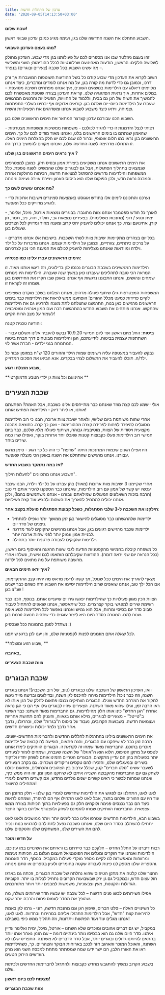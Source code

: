 ```yaml
---
title: עדכון של התחלות חדשות
date: '2020-09-05T14:13:50+03:00'
---
```

**שבת שלום!**

השבוע התחלנו את השנה החדשה שלנו בגן, ועימה מגיע כמובן עדכון שבועי ראשון.

**מהו בעצם העדכון השבועי?**

זהו בעצם ניוזלטר שבו אנו מספרים לכם על פעילותנו בגן מדי שבוע. העדכון מחולק לשלושה חלקים: הראשון, הודעות מאחינועם שרלוונטיות לכלל ההורימות; השני והשלישי – מה עשינו השבוע בכל שכבה (צעירים ובוגרים) בנפרד.

חשוב לקרוא את העדכון מדי שבוע קודם כל בשל ההודעות השוטפות המועברות אך ורק דרכו, וכמובן גם כדי לדעת מה קורה בגן, על מה אנחנו לומדים ומדברים, כיצד אנחנו מקיימים דיאלוג עם הילדימות בנושאים השונים, איך אנחנו מפתחים חשיבה מסועפת – במלים אחרות, איך נראית הפדגוגיה שלנו. קריאת העדכון בצורה שוטפת מאפשרת לכם להמשיך את השיח של הגן גם בבית, וללמוד על החוויות, הפעילויות והרגעים המרגשים שעברו על הילדימות ביום-יום שלהם בגן. קוראים אדוקים אף יבחינו בשלבי התפתחות וצמיחה, ויראו כיצד משבוע לשבוע אנחנו ומשדרגים את הפעילויות והשיח.

השבוע הכנו עבורכם עדכון קצרצר המתאר את הימים הראשונים שלנו בגן.

רציתי לנצל הזדמנות זו כדי להגיד לכולכם - משפחות ממשיכות ומשפחות מצטרפות - שהאמון שנתתם בו בימים הראשונים בלט, ואנחנו מאוד מודים לכם על כך. הימים הראשונים בגן נראו כמו חלום אוטופי, וברור לנו שגם לכם יש חלק בהצלחת הימים האלו. זו התחלה מדהימה לשנה החדשה שלנו, ואנחנו מקווים להמשיך בדרך הזו.

**איך נראים הימים הראשונים בגן שלנו ?**

את הימים הראשונים אנחנו משקיעים ביצירת אמון ובסיס חזק, כמובן למצטרפים שנמצאים בתהליך הסתגלות, אבל גם לבוגרים שלנו שהמשיכו לשנה נוספת. כלל המשפחות והילדימות נדרשים להסתגל למציאות חדשה, הכיתות מחולקות אחרת והמבנה נראה חדש, ולכן הפוקוס שלנו הוא ביסוס האמון ויצירת אוירה נעימה ונינוחה. 

**מה אנחנו עושים לשם כך?**

\-	נערכנו והתכוננו לימים אלו בחודש אוגוסט באמצעות סמינרים וישיבות ארוכות כדי להגיע מדוייקים ככל האפשר.

\-	לאורך כל חודש ספטמבר אנחנו צוות מתוגבר: בבוגרים נמצאות אורטל, מיכל, אלינור, ימית ונטע / רוני (מחנכות משלימות). בצעירים נמצאות גבי, חולוד, חוה, ניב, תמר, חן קורן, אחינועם וצחי. כך אנחנו יכולים להעניק יחס קרוב ומענה מהיר ומדויק לכל הצרכים שעולים בגן.

\-	בכל יום בצהרים מתקיימות ישיבות צוות לשתי השכבות. בישיבות אלו אנחנו מדברים על צרכים כיתתיים, צוותייים, וכמובן על הילדימות עצמם. אנחנו מדברות על כל ילד וילדה ומוודאות שאנחנו מצליחות להעניק לכולם את המענה הכי נכון לצרכיהם.

**הימים הראשונים עברו עלינו כמו פנטזיה:**

הילדימות הממשיכים בשכבת הבוגרים נכנסו לגן בדילוגים, וזה ריגש אותנו מאוד. זו המראה הכי טובה לתהליכים שעברנו כאן במשך שנה שעברה. הילדימות היו נינוחים שמחים ונרגשים, ואנחנו התבוננו נרגשות אף אנחנו באופן שבו חקרו את החידושים בגן ושמחו זה לקראת זו.

המשפחות המצטרפות גילו שיתוף פעולה מדהים, ואנחנו הצלחנו בשלב מוקדם משציפינו לקיים פרידות כמעט מכלל ההורים! הופתענו ממש לראות את הילדימות כבר בימים הראשונים מרגישים כאן בנוח, התרגשנו שהצלחנו לתת מענה ולהרגיע גם את הילדימות שהתקשו. אנחנו פותחים את השבוע החדש בהתרגשות רבה ועם המון אנרגיה ומוטיבציה לשמור על מצב הרוח הקיים!

והודעה טכנית קטנה:

\-	**ביטוח**: החל מיום ראשון ועד ליום חמישי 10.9.20 נבקש להעביר אלינו תשלום עבור השתתפות עצמית בביטוח. לידיעתכם, הגן והילדימות מבוטחים דרך חברת ביטוח המתמחה בגני ילדים -  חברת אשר לוי.

נבקש להעביר במעטפה עליה רשומים שמות הילד וההורים 120 ש"ח במזומן עבור כל ילד/ה. תוכלו להעביר את התשלום לצחי בבקרים. אנא הביאו את הסכום המדוייק.

**שבוע מוצלח ורגוע,**

**אחינועם וכל צוות גן ילדי הטבע הדמוקרטי **

## שכבת הצעירים

אולי יישמע לכם קצת מוזר שאנחנו כבר מתייחסים אלינו כשכבה, אבל האמת? הפתעתם אותנו, או ליתר דיוק - הילדימות הפתיעו אותנו!

אחרי שהות משותפת ביום שלישי, ולאחר ישיבת צוות ארוכה, הבנו כי רוב הילדימות מסוגלים להיפרד לפחות לפרידה קצרה מההורימות - ואכן כך קרה. כתוצאה מהכנה מקצועית ויסודית של הצוות, מוטיבציה גבוהה, ושיתוף פעולה מלא שלכם, כבר ביום חמישי רוב הילדימות פעלו כקבוצות קטנות שאכלו יחד ארוחת בוקר, ואפילו שרו כמה שירים ביחד.

היו אפילו רגעים שכמות המחנכות היתה "עודפת" כי היה כל כך רגוע - סימן מרגש עבורנו. אנחנו מרגישים שהתחלנו את השנה באופן הכי מוצלח שאפשר.

**אז במה נתמקד בשבוע החדש?**

השבוע אנחנו מתכוונים "להעלות הילוך".

אחרי שקיימנו 3 ישיבות צוות ארוכות (מאוד) בהן עברנו על כל ילד וילדה, הבנו שכבר עכשיו יש קשר של אמון עם רוב הילדימות, שאנחנו כבר הספקנו להכיר אותם די טוב (הרבה בזכות השאלונים המעולים שמילאתם עבורנו - אנחנו משתמשים בהם!), ולכן אנחנו יכולים להתחיל להאריך את השהות ולהציע עוד קצת פעילויות. 

**חילקנו את השכבה ל-3 שלבי הסתגלות, כשכל קבוצת הסתגלות פועלת בקצב אחר**:

* ילדימות שלהרגשתנו כבר מסוגלים להישאר בגן זמן ממושך יותר ואפילו להתחיל ניצנים של סדר יום.
* ילדימות שכבר מרגישים רגועים בגן, אבל אנחנו מרגישים שזקוקים לעוד מדרגה לבניית אמון עמוק יותר לפני שהות ארוכה יותר.
* ילדימות שזקוקים לעבודה פרטנית יותר בתחילה. 

כל משפחה קיבלה בחמישי מהקפטניות הודעה לגבי שעות ההגעה והאיסוף ביום ראשון, (ככל הנראה יום שני יראה דומה). ההודעות שקיבלתם הותאמו לכם אישית, ונשלחו אחרי מחשבה משותפת על מה מתאים לכל ילד/ה.

**איך יראו הימים הבאים?**

נשאף להאריך את הימים ככל שנוכל, אך קשה לדעת מראש מה יהיה קצב ההתקדמות. אם הכל ילך טוב, אנחנו שואפים שרוב הילדימות יסיימו את השבוע הזה כשהם כבר ישנים שנ"צ בגן ! 

הצוות הכין מגוון פעילויות כך שהילדימות יפגשו גירויים שיעניינו אותם. בנוסף, הכנו כבר רשימת שירים למפגשי בוקר קצרצרים. ככל שיתאפשר, אנחנו שואפים להתחיל לעבוד סביב סדר יום בסיסי ומרווח, אבל הוא גמיש ואנחנו נאפשר לכל הילדימות לנוע איפה שנוח להם. המטרה בסדר היום היא ליצור עוגנים כדי שתהיה תנועה זורמת בגן.

נשתדל לפנק בתמונות ככל שנספיק :)

לכל שאלה אתם מוזמנים לפנות לקפטניות שלנו, והן יענו לכן ברגע שיתפנו.

**שבוע רגוע ומוצלח, **

**באהבה,**

**צוות שכבת הצעירים**

## שכבת הבוגרים

וואו, העדכון הראשון של השכבה שלנו כבוגרים (טוב, של רוב השכבה)! אנחנו בוגרים השנה, וזה כבר ניכר! הילדימות מיהרו להיכנס לגן השנה, ובדילוגים ובריצה מייד ניגשו לחקור את המרחב החדש שגילו. הבוגרים הוותיקים נכנסו פתאום לחלק של הגן אותו לא ראו הרבה זמן, וגילו שהוא מאוד השתנה. הצעירים שהיו לבוגרים גילו אף הם כי הגן נראה אחרת "הגן החדש" כינו אותו חלק מהילדימות. גם החברימות מאוד השתנו: כבר השינוי ב"טייטל" – מצעירים לבוגרים, מילא אותם בגאווה, והעניק להם תחושת אחריות ועצמאות חדשה. בשבועות הקרובים, נעבוד על ביסוס ה"בגרות" שלנו, וכהרגלנו, נדבך אחר נדבך נלמד יכולות וכישורים חדשים.

את הימים הראשונים בילינו בהתרגלות לחללים החדשים ולחברימות החדשים-ישנים. הרבה זמן כבר לא שיחקנו עם הבוגרים, והנה פתאום, הופיעה לה קבוצה של ילדימות מוכרים בתוכנו. החברימות מאוד שמחו זה לקראת זו. הבוגרים הוותיקים לימדו אותנו לטפס על מתקן הטיפוס, הלוא הוא ה"איגלו" של השנה שעברה, ושמחים לעזור לצעירים יותר בפעולות בהן הם עדיין מתקשים. הבוגרים הטריים הזמינו אותם לשחק יחדיו ולרקוד בשירים ובמעגלים שלנו, והזכירו להם טקסים וריקודים נשכחים. גם בקרב הצעירים לשעבר עשינו "סלט חברים" קטן, שכלל ערבוב בין הצהובים והכחולים, ופתאום יכולנו לשחק גם עם החברימות מהקבוצה השנייה איתם לא שיחקנו המון זמן. זה היה ממש כיף, ואנחנו שמחות לבשר כי ראינו קשרים ישנים נולדים מחדש, וגם קשרים חדשים לגמרי מתחילים להיווצר!

לאט לאט, התחלנו גם לפגוש את הילדימות שחדשים לגמרי בגן שלנו – חלק מהזמן הם עוד היו עם ההורים שלהם בחצר, אבל לאט לאט התחילו אף הם להיפרד, ושמחנו לראות כיצד הם כבר נכנסים פנימה ולוקחים חלק גם בפעילויות בתוך הכיתות בצורה ממש עצמאית. החברימות הוותיקים שמחו להזמינם לשחק ולהצטרף אליהם בחקר החצר.

בשבוע הבא, הילדימות החדשים יצטרפו אלינו כבר לימים יותר ויותר ממושכים ולאט לאט יתחילו להשתלב בסדר היום שלנו, ואנחנו כשכבה נפעל לתת להם להרגיש בנוח ונכיר להם את השירים שלנו, המשחקים שלנו והטקסים שלנו.

**על חדש ומוכר**

רבות דיברנו על החלל החדש – חלקכם כבר סיירתם בו וראיתם את השינויים במו עיניכם. הילדימות ואנחנו עוד חוקרים ומגלים את הפוטנציאל העצום הגלום בו. הכיתות נעימות ומרווחות ומאפשרות לנו לקיים מספר מוקדי פעילות במקביל. בנוסף, חדר האמנות והספריה שלנו מספק לנו פינות לעבודה שקטה בחומרים ולעיון בספרים או סתם מנוחה.

החצר שלנו קלטה את מתקן הטיפוס שהוא נחלתה של שכבת הבוגרים, וזכתה גם בארגז חול עצום חדש, ובמקביל גם גן ירק שבשבועות הקרובים נתחיל לבלות בו יותר. הקוביות הגדולות והקטנות, מעץ וצבעוניות, משמשות למבנים יותר ויותר מתוחכמים.

אפילו השירותים לבשו פנים חדשות – לכל שכבה יש עכשיו חדר שירותים משלה, מה שהופך את החדר לעמוס פחות והרבה יותר שקט.

כל השינויים האלה – סלט חברים, שיפוץ הגן וגם מחנכת חדשה, רוני - גרמו לגן באמת להיראות קצת "חדש", אבל הילדימות התרגלו אליהם במהירות ובחדווה. לאט לאט, אנחנו מגלים עוד ועוד הפתעות ויתרונות, וזה תהליך ממש כיפי בשבילנו!

במקביל, יש גם דברים אהובים ומוכרים שלא השתנו – אורטל, מיכל, ימית ואלינור עדיין איתנו. סדר היום שלנו גם הוא בבסיסו נותר בינתיים דומה – עם הזמן נאחר אותו יותר בהתאם להיותנו גדולים ובוגרים יותר, אבל סדר הדברים לא משתנה. התפריט שלנו לא השתנה, והאוכל המוכר והאהוב חזר לככב בארוחות הבוקר והצהריים. כך, כשהילדימות ראו את האורז הלבן, הם ישר ידעו שמה שמסתתר מתחת למכסה השני הוא מרק העדשים הירוק הטעים.

בשבוע הקרוב נמשיך להתגבש מחדש כקבוצות ולהתרגל לחברימות החדשים ולכיתות שלנו.

**מצפות לכם ביום ראשון!**

**צוות שכבת הבוגרים**
